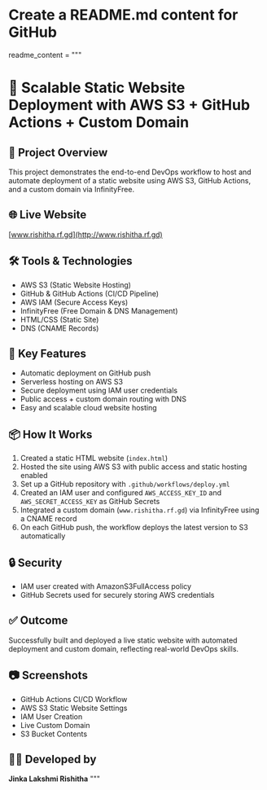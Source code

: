 # Create a README.md content for GitHub
readme_content = """
# 🚀 Scalable Static Website Deployment with AWS S3 + GitHub Actions + Custom Domain

## 📌 Project Overview
This project demonstrates the end-to-end DevOps workflow to host and automate deployment of a static website using AWS S3, GitHub Actions, and a custom domain via InfinityFree.

## 🌐 Live Website
[www.rishitha.rf.gd](http://www.rishitha.rf.gd)

## 🛠️ Tools & Technologies
- AWS S3 (Static Website Hosting)
- GitHub & GitHub Actions (CI/CD Pipeline)
- AWS IAM (Secure Access Keys)
- InfinityFree (Free Domain & DNS Management)
- HTML/CSS (Static Site)
- DNS (CNAME Records)

## 🧩 Key Features
- Automatic deployment on GitHub push
- Serverless hosting on AWS S3
- Secure deployment using IAM user credentials
- Public access + custom domain routing with DNS
- Easy and scalable cloud website hosting

## 📦 How It Works
1. Created a static HTML website (`index.html`)
2. Hosted the site using AWS S3 with public access and static hosting enabled
3. Set up a GitHub repository with `.github/workflows/deploy.yml`
4. Created an IAM user and configured `AWS_ACCESS_KEY_ID` and `AWS_SECRET_ACCESS_KEY` as GitHub Secrets
5. Integrated a custom domain (`www.rishitha.rf.gd`) via InfinityFree using a CNAME record
6. On each GitHub push, the workflow deploys the latest version to S3 automatically

## 🔒 Security
- IAM user created with AmazonS3FullAccess policy
- GitHub Secrets used for securely storing AWS credentials

## ✅ Outcome
Successfully built and deployed a live static website with automated deployment and custom domain, reflecting real-world DevOps skills.

## 📷 Screenshots
- GitHub Actions CI/CD Workflow
- AWS S3 Static Website Settings
- IAM User Creation
- Live Custom Domain
- S3 Bucket Contents

## 🙋‍♀️ Developed by
**Jinka Lakshmi Rishitha**
"""


